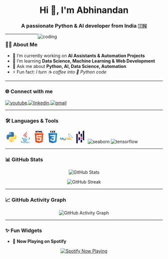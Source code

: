 <h1 align="center">Hi 👋, I'm Abhinandan</h1>
<h3 align="center">A passionate Python & AI developer from India 🇮🇳</h3>

<img align="right" alt="coding" width="400" src="https://cdn.dribbble.com/users/1162077/screenshots/3848914/programmer.gif">

---

### 👨‍💻 About Me  
- 🔭 I’m currently working on **AI Assistants & Automation Projects**  
- 🌱 I’m learning **Data Science, Machine Learning & Web Development**  
- 💬 Ask me about **Python, AI, Data Science, Automation**  
- ⚡ Fun fact: *I turn ☕ coffee into 🐍 Python code*  

---

### 🌐 Connect with me  
<p align="left">
<a href="https://www.youtube.com/c/fitness_fever_2006" target="blank">
  <img align="center" src="https://cdn-icons-png.flaticon.com/512/1384/1384060.png" alt="youtube" height="40" width="40" />
</a>
<a href="https://linkedin.com/in/your-linkedin" target="blank">
  <img align="center" src="https://cdn-icons-png.flaticon.com/512/174/174857.png" alt="linkedin" height="40" width="40" />
</a>
<a href="mailto:your-email@gmail.com" target="blank">
  <img align="center" src="https://cdn-icons-png.flaticon.com/512/732/732200.png" alt="gmail" height="40" width="40" />
</a>
</p>

---

### 🛠 Languages & Tools  
<p align="left"> 
  <img src="https://raw.githubusercontent.com/devicons/devicon/master/icons/python/python-original.svg" alt="python" width="40" height="40"/> 
  <img src="https://raw.githubusercontent.com/devicons/devicon/master/icons/java/java-original.svg" alt="java" width="40" height="40"/> 
  <img src="https://raw.githubusercontent.com/devicons/devicon/master/icons/html5/html5-original-wordmark.svg" alt="html5" width="40" height="40"/> 
  <img src="https://raw.githubusercontent.com/devicons/devicon/master/icons/css3/css3-original-wordmark.svg" alt="css3" width="40" height="40"/> 
  <img src="https://raw.githubusercontent.com/devicons/devicon/master/icons/mysql/mysql-original-wordmark.svg" alt="mysql" width="40" height="40"/> 
  <img src="https://raw.githubusercontent.com/devicons/devicon/master/icons/pandas/pandas-original.svg" alt="pandas" width="40" height="40"/> 
  <img src="https://seaborn.pydata.org/_images/logo-mark-lightbg.svg" alt="seaborn" width="40" height="40"/> 
  <img src="https://www.vectorlogo.zone/logos/tensorflow/tensorflow-icon.svg" alt="tensorflow" width="40" height="40"/> 
</p>

---

### 📊 GitHub Stats  
<p align="center">
  <img src="https://github-readme-stats.vercel.app/api?username=abhinandan-creator&show_icons=true&theme=radical" alt="GitHub Stats" />
</p>

<p align="center">
  <img src="https://github-readme-streak-stats.herokuapp.com?user=abhinandan-creator&theme=dark&hide_border=true" alt="GitHub Streak" />
</p>

---



### 📈 GitHub Activity Graph  
<p align="center">
  <img src="https://github-readme-activity-graph.vercel.app/graph?username=abhinandan-creator&theme=react-dark" alt="GitHub Activity Graph" />
</p>

---

### ✨ Fun Widgets  
- 🎵 **Now Playing on Spotify**  

<p align="center">
  <a href="https://spotify-github-profile.kittinanx.com/api/view?uid=31s4ndqvde3dv4zbrl6l6z6nujle&redirect=true">
    <img src="https://spotify-github-profile.kittinanx.com/api/view?uid=31s4ndqvde3dv4zbrl6l6z6nujle&cover_image=true&theme=novatorem&show_offline=true&background_color=121212&interchange=true" alt="Spotify Now Playing" />
  </a>
</p>
